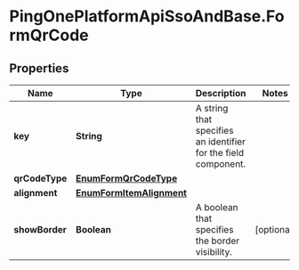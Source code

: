 # PingOnePlatformApiSsoAndBase.FormQrCode

## Properties

Name | Type | Description | Notes
------------ | ------------- | ------------- | -------------
**key** | **String** | A string that specifies an identifier for the field component. | 
**qrCodeType** | [**EnumFormQrCodeType**](EnumFormQrCodeType.md) |  | 
**alignment** | [**EnumFormItemAlignment**](EnumFormItemAlignment.md) |  | 
**showBorder** | **Boolean** | A boolean that specifies the border visibility. | [optional] 


